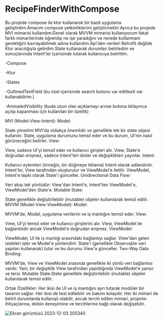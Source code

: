# RecipeFinderWithCompose
Bu projede compose ile ktor kullanarak bir basit uygulama geliştirdim.Amacım compose yetkinliklerimi geliştirmektir.Ayrıca bu projede MVI mimarisi kullandım.Genel olarak MVVM mimarisi kullanıyorum fakat farklı
mimarilerinde öğrenilip ne işe yaradığını ve nerede kullanmam gerektiğini kavrayabilmek adına kullandım.Api'den verileri Retrofit değilde Ktor aracılığıyla getirdim.State kullanarak durumları belirledim ve sonuçlarınıda
Intent'ler içerisinde tutarak kullanıcıya belirttim.



-Compose



-Ktor



-States



-OutlinedTextField (bu özel içerisinde search butonu var edittexti var kullanabilirim.)




-AnimatedVisibility (buda uzun olan açıklamayı arrow butona tıklayınca açılıp kapanması için kullanılan bir özellik)





MVI (Model-View-Intent):
Model:

State yönetimi MVI'da oldukça önemlidir ve genellikle tek bir state objesi kullanılır.
State, uygulama durumunu temsil eder ve bu durum, UI'nin nasıl görüneceğini belirler.
View:

View, sadece UI'yi temsil eder ve kullanıcı girişleri alır.
View, State'e doğrudan erişmez, sadece Intent'leri dinler ve değişiklikleri yayınlar.
Intent:

Kullanıcı eylemleri (örneğin, bir düğmeye tıklama) Intent olarak adlandırılır.
Intent'ler, View tarafından oluşturulur ve ViewModel'e iletilir.
ViewModel, Intent'e tepki olarak State'i günceller.
Unidirectional Data Flow:

Veri akışı tek yönlüdür: View'dan Intent'e, Intent'ten ViewModel'e, ViewModel'den State'e.
Mutable State:

State genellikle değiştirilebilir (mutable) objeler kullanılarak temsil edilir.
MVVM (Model-View-ViewModel):
Model:

MVVM'de, Model, uygulama verilerini ve iş mantığını temsil eder.
View:

View, UI'yi temsil eder ve kullanıcı girişlerini alır.
View, ViewModel ile bağlantılıdır ancak ViewModel'e doğrudan erişmez.
ViewModel:

ViewModel, UI ile iş mantığı arasındaki bağlantıyı sağlar.
View'dan gelen istekleri işler ve Model'e yönlendirir.
State'i (genellikle Observable veri yapıları kullanarak) tutar ve bu durumu View'a günceller.
Two-Way Data Binding:

MVVM'de, View ve ViewModel arasında genellikle iki yönlü veri bağlantısı vardır. Yani, bir değişiklik View tarafından yapıldığında ViewModel'e yansır ve tersi.
Mutable State:State genellikle değiştirilebilir (mutable) objeler kullanılarak temsil edilir.


Ortak Özellikler:
Her ikisi de UI ve iş mantığını ayrı tutarak modüler bir tasarım sağlar.
Her ikisi de test edilebilir ve bakımı kolaydır.
Her iki mimari de belirli durumlarda kullanışlı olabilir, ancak tercih edilen mimari, projenin ihtiyaçlarına, ekibin deneyimine ve tercihlerine bağlı olarak değişebilir.




![Ekran görüntüsü 2023-12-03 205340](https://github.com/Cntrk01/RecipeFinderWithCompose/assets/98031686/adf57113-abc5-4faa-883a-14df87a15731)
